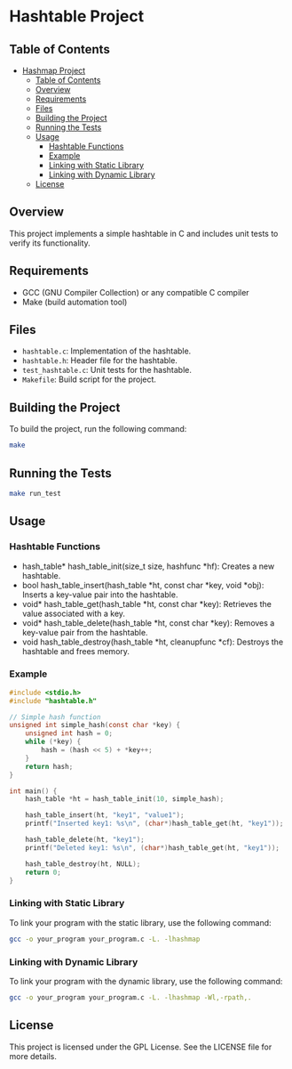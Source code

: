 # Hashtable Project

## Table of Contents
- [Hashmap Project](#hashmap-project)
  - [Table of Contents](#table-of-contents)
  - [Overview](#overview)
  - [Requirements](#requirements)
  - [Files](#files)
  - [Building the Project](#building-the-project)
  - [Running the Tests](#running-the-tests)
  - [Usage](#usage)
    - [Hashtable Functions](#hashtable-functions)
    - [Example](#example)
    - [Linking with Static Library](#linking-with-static-library)
    - [Linking with Dynamic Library](#linking-with-dynamic-library)
  - [License](#license)

## Overview
This project implements a simple hashtable in C and includes unit tests to verify its functionality.

## Requirements
- GCC (GNU Compiler Collection) or any compatible C compiler
- Make (build automation tool)

## Files
- `hashtable.c`: Implementation of the hashtable.
- `hashtable.h`: Header file for the hashtable.
- `test_hashtable.c`: Unit tests for the hashtable.
- `Makefile`: Build script for the project.

## Building the Project
To build the project, run the following command:
```sh
make
```
## Running the Tests
```sh
make run_test
```
## Usage
### Hashtable Functions
- hash_table* hash_table_init(size_t size, hashfunc *hf): Creates a new hashtable.
- bool hash_table_insert(hash_table *ht, const char *key, void *obj): Inserts a key-value pair into the hashtable.
- void* hash_table_get(hash_table *ht, const char *key): Retrieves the value associated with a key.
- void* hash_table_delete(hash_table *ht, const char *key): Removes a key-value pair from the hashtable.
- void hash_table_destroy(hash_table *ht, cleanupfunc *cf): Destroys the hashtable and frees memory.

### Example
```c
#include <stdio.h>
#include "hashtable.h"

// Simple hash function
unsigned int simple_hash(const char *key) {
    unsigned int hash = 0;
    while (*key) {
        hash = (hash << 5) + *key++;
    }
    return hash;
}

int main() {
    hash_table *ht = hash_table_init(10, simple_hash);

    hash_table_insert(ht, "key1", "value1");
    printf("Inserted key1: %s\n", (char*)hash_table_get(ht, "key1"));

    hash_table_delete(ht, "key1");
    printf("Deleted key1: %s\n", (char*)hash_table_get(ht, "key1"));

    hash_table_destroy(ht, NULL);
    return 0;
}
```
### Linking with Static Library
To link your program with the static library, use the following command:
```sh
gcc -o your_program your_program.c -L. -lhashmap
```

### Linking with Dynamic Library
To link your program with the dynamic library, use the following command:
```sh
gcc -o your_program your_program.c -L. -lhashmap -Wl,-rpath,.
```

## License
This project is licensed under the GPL License. See the LICENSE file for more details.

